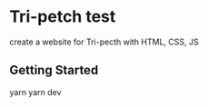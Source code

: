 # Tri-petch test

create a website for Tri-pecth with HTML, CSS, JS

## Getting Started

yarn
yarn dev
